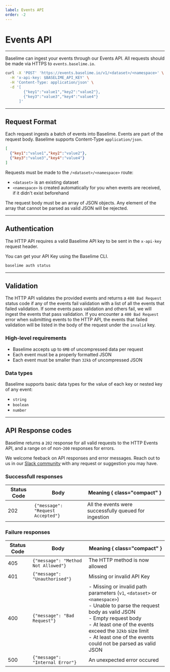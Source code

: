 ```yaml
---
label: Events API
order: -2
---
```


# Events API

---

Baselime can ingest your events through our Events API. All requests should be made via HTTPS to `events.baselime.io`.


```bash # :icon-terminal: terminal
curl -X 'POST' 'https://events.baselime.io/v1/<dataset>/<namespace>' \
  -H 'x-api-key: $BASELIME_API_KEY' \
  -H 'Content-Type: application/json' \
  -d '[
        {"key1":"value1","key2":"value2"},
        {"key3":"value3","key4":"value4"}
      ]'
```

---

## Request Format

Each request ingests a batch of events into Baselime. Events are part of the request body. Baselime supports Content-Type `application/json`.

```json # :icon-code:
[
  {"key1":"value1","key2":"value2"},
  {"key3":"value3","key4":"value4"}
]
```

Requests must be made to the `/<dataset>/<namespace>` route:
- `<dataset>` is an existing dataset
- `<namespace>` is created automatically for you when events are received, if it didn't exist beforehand

The request body must be an array of JSON objects. Any element of the array that cannot be parsed as valid JSON will be rejected.

---

## Authentication

The HTTP API requires a valid Baselime API key to be sent in the `x-api-key` request header.

You can get your API Key using the Baselime CLI.

```bash # :icon-terminal: terminal
baselime auth status
```

---

## Validation

The HTTP API validates the provided events and returns a `400 Bad Request` status code if any of the events fail validation with a list of all the events that failed validation. If some events pass validation and others fail, we will ingest the events that pass validation. If you encounter a `400 Bad Request` error when submitting events to the HTTP API, the events that failed validation will be listed in the body of the request under the `invalid` key.

### High-level requirements
- Baselime accepts up to `6MB` of uncompressed data per request 
- Each event must be a properly formatted JSON
- Each event must be smaller than `32kb` of uncompressed JSON

### Data types

Baselime supports basic data types for the value of each key or nested key of any event:
- `string`
- `boolean`
- `number`

---

## API Response codes

Baselime returns a `202` response for all valid requests to the HTTP Events API, and a range on of non-`200` responses for errors.

We welcome feeback on API responses and error messages. Reach out to us in our [Slack community](https://join.slack.com/t/baselimecommunity/shared_invite/zt-1eu7l0ag1-wxYXQV6Fr_aiB3ZPm3LhDQ) with any request or suggestion you may have.

### Successfull responses

| Status Code | Body                                  | Meaning { class="compact" }                           |
|-------------|---------------------------------------|-------------------------------------------------------|
| 202         | ```{"message": "Request Accepted"}``` | All the events were successfully queued for ingestion |

### Failure responses

| Status Code | Body                              | Meaning { class="compact" }                           |
|-------------|-----------------------------------|-------------------------------------------------------|
| 405         | ```{"message": "Method Not Allowed"}``` | The HTTP method is now allowed |
| 401         | ```{"message": "Unauthorised"}``` | Missing or invalid API Key |
| 400        | ```{"message": "Bad Request"}``` | - Missing or invalid path parameters (`v1`, `<dataset>` or `<namespace>`) <br/> - Unable to parse the request body as valid JSON<br/>- Empty request body <br/>- At least one of the events exceed the `32kb` size limit <br /> - At least one of the events could not be parsed as valid JSON |
| 500         | ```{"message": "Internal Error"}``` | An unexpected error occured |



